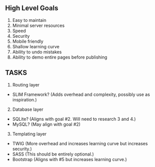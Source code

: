## High Level Goals
1. Easy to maintain
2. Minimal server resources
3. Speed
4. Security
5. Mobile friendly
6. Shallow learning curve
7. Ability to undo mistakes
8. Ability to demo entire pages before publishing

## TASKS
1. Routing layer
  * SLIM Framework? (Adds overhead and complexity, possibly use as inspiration.)

2. Database layer
  * SQLite? (Aligns with goal #2. Will need to research 3 and 4.)
  * MySQL? (May align with goal #2)

3. Templating layer
  * TWIG (More overhead and increases learning curve but increases security.)
  * SASS (This should be entirely optional.)
  * Bootstrap (Aligns with #5 but increases learning curve.)
